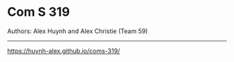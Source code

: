 # Com S 319

Authors: Alex Huynh and Alex Christie (Team 59)

---

<https://huynh-alex.github.io/coms-319/>